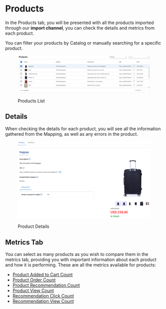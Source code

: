 # Products

In the Products tab, you will be presented with all the products imported through our **import channel**, you can check the details and metrics from each product.

You can filter your products by Catalog or manually searching for a specific product.

<figure><img src="../../.gitbook/assets/image (28) (2) (1).png" alt=""><figcaption><p>Products List</p></figcaption></figure>

## Details

When checking the details for each product, you will see all the information gathered from the Mapping, as well as any errors in the product.

<figure><img src="../../.gitbook/assets/image (29) (2) (1).png" alt="" width="563"><figcaption><p>Product Details</p></figcaption></figure>

## Metrics Tab

You can select as many products as you wish to compare them in the metrics tab, providing you with important information about each product and how it is performing. These are all the metrics available for products:

* [Product Added to Cart Count](cs2-metrics.md#product-added-to-cart-count)
* [Product Order Count](cs2-metrics.md#product-added-to-cart-count)
* [Product Recommendation Count](cs2-metrics.md#product-recommendation-count)
* [Product View Count](cs2-metrics.md#product-view-count)
* [Recommendation Click Count](cs2-metrics.md#recommendation-click-count)
* [Recommendation View Count](cs2-metrics.md#recommendation-view-count)
